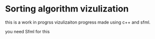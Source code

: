 # Sorting algorithm vizulization

this is a work in progrss vizulizaiton progress made using c++ and sfml.

you need Sfml for this 
